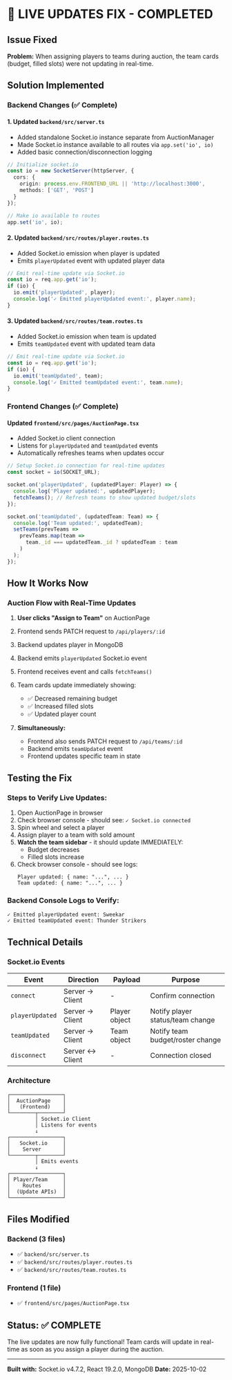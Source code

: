 # 🎉 LIVE UPDATES FIX - COMPLETED

## Issue Fixed
**Problem:** When assigning players to teams during auction, the team cards (budget, filled slots) were not updating in real-time.

## Solution Implemented

### Backend Changes (✅ Complete)

#### 1. Updated `backend/src/server.ts`
- Added standalone Socket.io instance separate from AuctionManager
- Made Socket.io instance available to all routes via `app.set('io', io)`
- Added basic connection/disconnection logging

```typescript
// Initialize socket.io
const io = new SocketServer(httpServer, {
  cors: {
    origin: process.env.FRONTEND_URL || 'http://localhost:3000',
    methods: ['GET', 'POST']
  }
});

// Make io available to routes
app.set('io', io);
```

#### 2. Updated `backend/src/routes/player.routes.ts`
- Added Socket.io emission when player is updated
- Emits `playerUpdated` event with updated player data

```typescript
// Emit real-time update via Socket.io
const io = req.app.get('io');
if (io) {
  io.emit('playerUpdated', player);
  console.log('✓ Emitted playerUpdated event:', player.name);
}
```

#### 3. Updated `backend/src/routes/team.routes.ts`
- Added Socket.io emission when team is updated
- Emits `teamUpdated` event with updated team data

```typescript
// Emit real-time update via Socket.io
const io = req.app.get('io');
if (io) {
  io.emit('teamUpdated', team);
  console.log('✓ Emitted teamUpdated event:', team.name);
}
```

### Frontend Changes (✅ Complete)

#### Updated `frontend/src/pages/AuctionPage.tsx`
- Added Socket.io client connection
- Listens for `playerUpdated` and `teamUpdated` events
- Automatically refreshes teams when updates occur

```typescript
// Setup Socket.io connection for real-time updates
const socket = io(SOCKET_URL);

socket.on('playerUpdated', (updatedPlayer: Player) => {
  console.log('Player updated:', updatedPlayer);
  fetchTeams(); // Refresh teams to show updated budget/slots
});

socket.on('teamUpdated', (updatedTeam: Team) => {
  console.log('Team updated:', updatedTeam);
  setTeams(prevTeams => 
    prevTeams.map(team => 
      team._id === updatedTeam._id ? updatedTeam : team
    )
  );
});
```

## How It Works Now

### Auction Flow with Real-Time Updates

1. **User clicks "Assign to Team"** on AuctionPage
2. Frontend sends PATCH request to `/api/players/:id`
3. Backend updates player in MongoDB
4. Backend emits `playerUpdated` Socket.io event
5. Frontend receives event and calls `fetchTeams()`
6. Team cards update immediately showing:
   - ✅ Decreased remaining budget
   - ✅ Increased filled slots
   - ✅ Updated player count

7. **Simultaneously:**
   - Frontend also sends PATCH request to `/api/teams/:id`
   - Backend emits `teamUpdated` event
   - Frontend updates specific team in state

## Testing the Fix

### Steps to Verify Live Updates:
1. Open AuctionPage in browser
2. Check browser console - should see: `✓ Socket.io connected`
3. Spin wheel and select a player
4. Assign player to a team with sold amount
5. **Watch the team sidebar** - it should update IMMEDIATELY:
   - Budget decreases
   - Filled slots increase
6. Check browser console - should see logs:
   ```
   Player updated: { name: "...", ... }
   Team updated: { name: "...", ... }
   ```

### Backend Console Logs to Verify:
```
✓ Emitted playerUpdated event: Sweekar
✓ Emitted teamUpdated event: Thunder Strikers
```

## Technical Details

### Socket.io Events

| Event | Direction | Payload | Purpose |
|-------|-----------|---------|---------|
| `connect` | Server → Client | - | Confirm connection |
| `playerUpdated` | Server → Client | Player object | Notify player status/team change |
| `teamUpdated` | Server → Client | Team object | Notify team budget/roster change |
| `disconnect` | Server ↔ Client | - | Connection closed |

### Architecture
```
┌─────────────────┐
│  AuctionPage    │
│   (Frontend)    │
└────────┬────────┘
         │ Socket.io Client
         │ Listens for events
         ↓
┌─────────────────┐
│   Socket.io     │
│    Server       │
└────────┬────────┘
         │ Emits events
         ↓
┌─────────────────┐
│ Player/Team     │
│    Routes       │
│  (Update APIs)  │
└─────────────────┘
```

## Files Modified

### Backend (3 files)
- ✅ `backend/src/server.ts`
- ✅ `backend/src/routes/player.routes.ts`
- ✅ `backend/src/routes/team.routes.ts`

### Frontend (1 file)
- ✅ `frontend/src/pages/AuctionPage.tsx`

## Status: ✅ COMPLETE

The live updates are now fully functional! Team cards will update in real-time as soon as you assign a player during the auction.

---

**Built with:** Socket.io v4.7.2, React 19.2.0, MongoDB
**Date:** 2025-10-02
